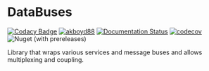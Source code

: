# DataBuses
[![Codacy Badge](https://api.codacy.com/project/badge/Grade/24fd2cbbc6984f779b07ebabe998ebca)](https://app.codacy.com/manual/akboyd88/DataBuses?utm_source=github.com&utm_medium=referral&utm_content=akboyd88/DataBuses&utm_campaign=Badge_Grade_Dashboard)
 [![akboyd88](https://circleci.com/gh/akboyd88/DataBuses.svg?style=svg)](https://circleci.com/gh/akboyd88/DataBuses)
[![Documentation Status](https://readthedocs.org/projects/databuses/badge/?version=latest)](https://databuses.readthedocs.io/en/latest/index.html)
 [![codecov](https://codecov.io/gh/akboyd88/DataBuses/branch/master/graph/badge.svg)](https://codecov.io/gh/akboyd88/DataBuses)
 ![Nuget (with prereleases)](https://img.shields.io/nuget/vpre/Boyd.DataBuses)

 Library that wraps various services and message buses and allows multiplexing and coupling.


